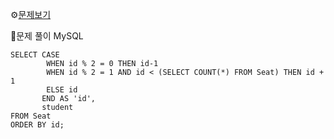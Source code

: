 ⚙[문제보기](https://leetcode.com/problems/exchange-seats/)



🔎문제 풀이
MySQL
```MySQL
SELECT CASE 
        WHEN id % 2 = 0 THEN id-1
        WHEN id % 2 = 1 AND id < (SELECT COUNT(*) FROM Seat) THEN id + 1
        ELSE id
       END AS 'id',
       student
FROM Seat
ORDER BY id;
```
